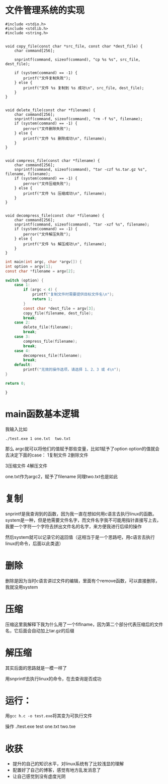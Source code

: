 # 文件管理系统的实现

```
#include <stdio.h>
#include <stdlib.h>
#include <string.h>


void copy_file(const char *src_file, const char *dest_file) {
    char command[256];
    
    snprintf(command, sizeof(command), "cp %s %s", src_file, dest_file);
    
    if (system(command) == -1) {
        printf("文件复制失败");
    } else {
        printf("文件 %s 复制到 %s 成功\n", src_file, dest_file);
    }
}


void delete_file(const char *filename) {
    char command[256];
    snprintf(command, sizeof(command), "rm -f %s", filename);
    if (system(command) == -1) {
        perror("文件删除失败");
    } else {
        printf("文件 %s 删除成功\n", filename);
    }
}


void compress_file(const char *filename) {
    char command[256];
    snprintf(command, sizeof(command), "tar -czf %s.tar.gz %s", filename, filename);
    if (system(command) == -1) {
        perror("文件压缩失败");
    } else {
        printf("文件 %s 压缩成功\n", filename);
    }
}


void decompress_file(const char *filename) {
    char command[256];
    snprintf(command, sizeof(command), "tar -xzf %s", filename);
    if (system(command) == -1) {
        perror("文件解压失败");
    } else {
        printf("文件 %s 解压成功\n", filename);
    }
}
```



```c
int main(int argc, char *argv[]) {
int option = argv[1];
const char *filename = argv[2];

switch (option) {
    case 1:
        if (argc < 4) {
            printf("复制文件时需要提供目标文件名\n");
            return 1;
        }
        const char *dest_file = argv[3];
        copy_file(filename, dest_file);
        break;
    case 2:
        delete_file(filename);
        break;
    case 3:
        compress_file(filename);
        break;
    case 4:
        decompress_file(filename);
        break;
    default:
        printf("无效的操作选项，请选择 1、2、3 或 4\n");
}

return 0;
```
`}`

# main函数基本逻辑

我输入比如

```
./test.exe 1 one.txt  two.txt
```

那么 argc就可以将他们的值赋予那些变量，比如1赋予了option
option的值就会去决定下面的case：
1复制文件
2删除文件

3压缩文件
4解压文件

one.txt作为argc2，赋予了filename   同理two.txt也是如此

# 复制

snprintf是我查询到的函数，因为我一直在想如何用c语言去执行linux的函数。system是一种，但是他需要文件名字，而文件名字我不可能用指针直接写上去，我要一个字符一个字符去拼出文件名的名字，来方便我进行后续的操作

然后system就可以记录它的返回值（这相当于是一个思路吧，用c语言去执行linux的命令，后面以此类退）

# 删除

删除是因为当时c语言讲过文件的编辑，里面有个remove函数，可以直接删除，我就没用system

# 压缩

压缩这里我解释下我为什么用了一个fiflname，因为第二个部分代表压缩后的文件名，它后面会自动加上tar.gz的后缀

# 解压缩

其实后面的思路就是一模一样了

用snprintf去执行linux的命令，在去查询是否成功

# 运行：

用`gcc h.c -o test.exe`将其变为可执行文件

操作 ./test.exe test one.txt two.txe

# 收获

- 提升的自己的知识水平，对linux系统有了比较浅显的理解
- 配置好了自己的博客，感觉有地方乱发消息了
- 让自己感觉到没有虚度光阴